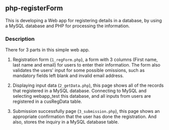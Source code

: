 ## php-registerForm
	
This is developing a Web app for registering details in a database, by using a MySQL database and PHP for processing the information. 
	

### Description	
There for 3 parts in this simple web app.

1. Registration form (`1_regForm.php`), a form with 3 columns (First name, last name and email) 
	for users to enter their information. The form also validates the users' input for some 
	possible omissions, such as mandatory fields left blank and invalid email address. 

2. Displaying input data (`2_getData.php`), this page shows all of the records that registered 
	in a MySQL database.  Connecting to MySQL and selecting webapp_test this database, and all 
	inputs from users are registered in a cusRegData table.

3. Submission successfully page (`3_submission.php`), this page shows an appropriate confirmation 
	that the user has done the registration. And also, stores the inquiry in a MySQL database table.

